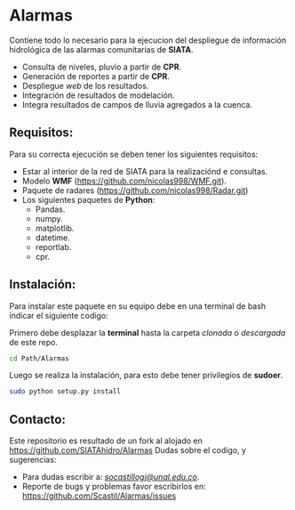 # Alarmas

Contiene todo lo necesario para la ejecucion del despliegue de información hidrológica 
de las alarmas comunitarias de **SIATA**. 

- Consulta de niveles, pluvio a partir de **CPR**.
- Generación de reportes a partir de **CPR**.
- Despliegue *web* de los resultados. 
- Integración de resultados de modelación. 
- Integra resultados de campos de lluvia agregados a la cuenca. 

## Requisitos:

Para su correcta ejecución se deben tener los siguientes requisitos:

- Estar al interior de la red de SIATA para la realizaciónd e consultas. 
- Modelo **WMF** (https://github.com/nicolas998/WMF.git).
- Paquete de radares (https://github.com/nicolas998/Radar.git)
- Los siguientes paquetes de **Python**:
	- Pandas.
	- numpy.
	- matplotlib.
	- datetime.
	- reportlab.
	- cpr.

## Instalación:

Para instalar este paquete en su equipo debe en una terminal de bash indicar el siguiente 
codigo:

Primero debe desplazar la **terminal** hasta la carpeta *clonada* o *descargada* de este repo.

```bash
cd Path/Alarmas
```

Luego se realiza la instalación, para esto debe tener privilegios de **sudoer**.

```bash
sudo python setup.py install
```

## Contacto:

Este repositorio es resultado de un fork al alojado en https://github.com/SIATAhidro/Alarmas
Dudas sobre el codigo, y sugerencias:

- Para dudas escribir a: *socastillogi@unal.edu.co*.
- Reporte de bugs y problemas favor escribirlos en: https://github.com/Scastil/Alarmas/issues

